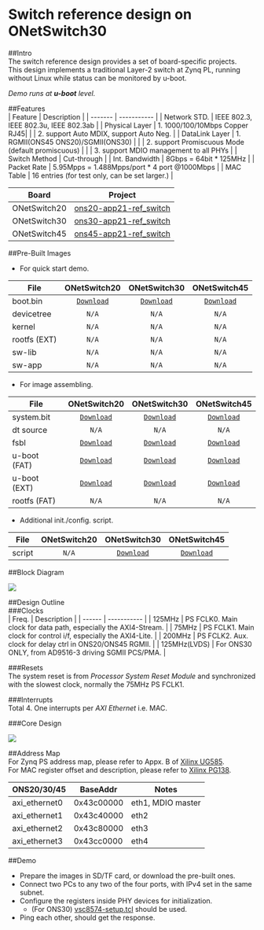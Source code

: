 # Switch reference design on ONetSwitch30

##Intro  
The switch reference design provides a set of board-specific projects.  
This design implements a traditional Layer-2 switch at Zynq PL, running without Linux while status can be monitored by u-boot.  

_Demo runs at **u-boot** level._  

##Features  
| Feature | Description |
| ------- | ----------- |
| Network STD.    | IEEE 802.3, IEEE 802.3u, IEEE 802.3ab |
| Physical Layer  | 1. 1000/100/10Mbps Copper RJ45|
|                 | 2. support Auto MDIX, support Auto Neg. |
| DataLink Layer  | 1. RGMII(ONS45 ONS20)/SGMII(ONS30) |
|                 | 2. support Promiscuous Mode (default promiscuous) |
|                 | 3. support MDIO management to all PHYs |
| Switch Method   | Cut-through |
| Int. Bandwidth  | 8Gbps = 64bit * 125MHz |
| Packet Rate     | 5.95Mpps = 1.488Mpps/port * 4 port @1000Mbps |
| MAC Table       | 16 entries (for test only, can be set larger.) |


| Board | Project |
| ----- | ------- |
|ONetSwitch20|[ons20-app21-ref_switch](https://github.com/MeshSr/onetswitch20/tree/master/ons20-app21-ref_switch)|
|ONetSwitch30|[ons30-app21-ref_switch](https://github.com/MeshSr/onetswitch30/tree/master/ons30-app21-ref_switch)|
|ONetSwitch45|[ons45-app21-ref_switch](https://github.com/MeshSr/onetswitch45/tree/master/ons45-app21-ref_switch)|

##Pre-Built Images  
* For quick start demo.  

| File         | ONetSwitch20 | ONetSwitch30 | ONetSwitch45 |
| ----         |:------------:|:------------:|:------------:|
| boot.bin     |[`Download`](https://github.com/MeshSr/onetswitch20/blob/master/ons20-app21-ref_switch/ready-to-download/boot.bin) |[`Download`](https://github.com/MeshSr/onetswitch30/blob/master/ons30-app21-ref_switch/ready-to-download/boot.bin) |[`Download`](https://github.com/MeshSr/onetswitch45/blob/master/ons45-app21-ref_switch/ready-to-download/boot.bin) |
| devicetree   | `N/A` | `N/A` | `N/A` |
| kernel       | `N/A` | `N/A` | `N/A` |
| rootfs (EXT) | `N/A` | `N/A` | `N/A` |
| sw-lib       | `N/A` | `N/A` | `N/A` |
| sw-app       | `N/A` | `N/A` | `N/A` |

* For image assembling.

| File         | ONetSwitch20 | ONetSwitch30 | ONetSwitch45 |
| ----         |:------------:|:------------:|:------------:|
| system.bit   |[`Download`](https://github.com/MeshSr/onetswitch20/blob/master/ons20-app21-ref_switch/ready-to-download/res/onetswitch_top.bit) |[`Download`](https://github.com/MeshSr/onetswitch30/blob/master/ons30-app21-ref_switch/ready-to-download/res/onetswitch_top.bit) |[`Download`](https://github.com/MeshSr/onetswitch45/blob/master/ons45-app21-ref_switch/ready-to-download/res/onetswitch_top.bit) |
| dt source    | `N/A` | `N/A` | `N/A` |
| fsbl         |[`Download`](https://github.com/MeshSr/common-bin/blob/master/fsbl/fsbl-ons20.elf) |[`Download`](https://github.com/MeshSr/common-bin/blob/master/fsbl/fsbl-ons30.elf) |[`Download`](https://github.com/MeshSr/common-bin/blob/master/fsbl/fsbl-ons45.elf) |
| u-boot (FAT) |[`Download`](https://github.com/MeshSr/common-bin/blob/master/u-boot/u-boot-ons20-ram.elf) |[`Download`](https://github.com/MeshSr/common-bin/blob/master/u-boot/u-boot-ons30-ram.elf) |[`Download`](https://github.com/MeshSr/common-bin/blob/master/u-boot/u-boot-ons45-ram.elf) |
| u-boot (EXT) |[`Download`](https://github.com/MeshSr/common-bin/blob/master/u-boot/u-boot-ons20-ext.elf) |[`Download`](https://github.com/MeshSr/common-bin/blob/master/u-boot/u-boot-ons30-ext.elf) |[`Download`](https://github.com/MeshSr/common-bin/blob/master/u-boot/u-boot-ons45-ext.elf) |
| rootfs (FAT) | `N/A` | `N/A` | `N/A` |

* Additional init./config. script.

| File         | ONetSwitch20 | ONetSwitch30 | ONetSwitch45 |
| ----         |:------------:|:------------:|:------------:|
| script       | `N/A` |[`Download`](https://github.com/MeshSr/onetswitch30/blob/master/ons30-app21-ref_switch/ready-to-download/res/vsc8574-setup.tcl) |[`Download`](https://github.com/MeshSr/onetswitch45/blob/master/ons45-app21-ref_switch/ready-to-download/res/bcm5464_delay_mode.tcl) |


##Block Diagram  

![](https://github.com/MeshSr/wiki/blob/master/images/app-demo/ons-l2sw-blockdiag.png)  

##Design Outline  
###Clocks  
| Freq.  | Description |
| ------ | ----------- |
| 125MHz | PS FCLK0. Main clock for data path, especially the AXI4-Stream. |
| 75MHz  | PS FCLK1. Main clock for control i/f, especially the AXI4-Lite. |
| 200MHz | PS FCLK2. Aux. clock for delay ctrl in ONS20/ONS45 RGMII. |
| 125MHz(LVDS) | For ONS30 ONLY, from AD9516-3 driving SGMII PCS/PMA. |

###Resets  
The system reset is from _Processor System Reset Module_ and synchronized with the slowest clock, normally the 75MHz PS FCLK1.  

###Interrupts  
Total 4. One interrupts per _AXI Ethernet_ i.e. MAC.

###Core Design  

![](https://github.com/MeshSr/wiki/blob/master/images/app-demo/ons-l2sw-core.png)  

##Address Map  
For Zynq PS address map, please refer to Appx. B of [Xilinx UG585](#).  
For MAC register offset and description, please refer to [Xilinx PG138](#).  

| ONS20/30/45   | BaseAddr   | Notes |
| -----------   | --------   | ----- |
| axi_ethernet0 | 0x43c00000 | eth1, MDIO master |
| axi_ethernet1 | 0x43c40000 | eth2 |
| axi_ethernet2 | 0x43c80000 | eth3 |
| axi_ethernet3 | 0x43cc0000 | eth4 |

##Demo  
* Prepare the images in SD/TF card, or download the pre-built ones.
* Connect two PCs to any two of the four ports, with IPv4 set in the same subnet.  
* Configure the registers inside PHY devices for initialization.  
  * (For ONS30) [vsc8574-setup.tcl](https://github.com/MeshSr/onetswitch30/blob/master/ons30-app21-ref_switch/ready-to-download/res/vsc8574-setup.tcl) should be used.  
* Ping each other, should get the response.
